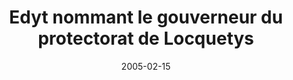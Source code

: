 ---
title:  Edyt nommant le gouverneur du protectorat de Locquetys
authors: [inconnu]
date: 2005-02-15
defectueux: true
---